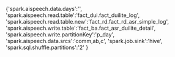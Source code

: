 {'spark.aispeech.data.days':'',
'spark.aispeech.read.table':'fact_dui.fact_duilite_log',
'spark.aispeech.read.table.new':'fact_rd.fact_rd_asr_simple_log',
'spark.aispeech.write.table':'fact_ba.fact_asr_duilite_detail',
'spark.aispeech.write.partitionKey':'p_day',
'spark.aispeech.data.srcs':'comm,ab,c',
'spark.job.sink':'hive',
'spark.sql.shuffle.partitions':'2' }